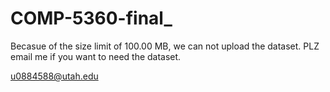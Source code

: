 # COMP-5360-final_

Becasue of the size limit of 100.00 MB, we can not upload the dataset. PLZ email me if you want to need the dataset. 

u0884588@utah.edu
